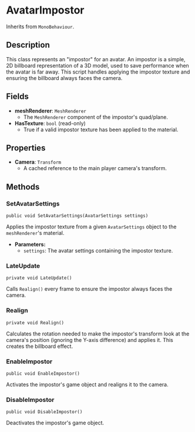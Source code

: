 # AvatarImpostor

Inherits from `MonoBehaviour`.

## Description

This class represents an "impostor" for an avatar. An impostor is a simple, 2D billboard representation of a 3D model, used to save performance when the avatar is far away. This script handles applying the impostor texture and ensuring the billboard always faces the camera.

## Fields

-   **meshRenderer**: `MeshRenderer`
    -   The `MeshRenderer` component of the impostor's quad/plane.
-   **HasTexture**: `bool` (read-only)
    -   True if a valid impostor texture has been applied to the material.

## Properties

-   **Camera**: `Transform`
    -   A cached reference to the main player camera's transform.

## Methods

### SetAvatarSettings
`public void SetAvatarSettings(AvatarSettings settings)`

Applies the impostor texture from a given `AvatarSettings` object to the `meshRenderer`'s material.

-   **Parameters:**
    -   `settings`: The avatar settings containing the impostor texture.

### LateUpdate
`private void LateUpdate()`

Calls `Realign()` every frame to ensure the impostor always faces the camera.

### Realign
`private void Realign()`

Calculates the rotation needed to make the impostor's transform look at the camera's position (ignoring the Y-axis difference) and applies it. This creates the billboard effect.

### EnableImpostor
`public void EnableImpostor()`

Activates the impostor's game object and realigns it to the camera.

### DisableImpostor
`public void DisableImpostor()`

Deactivates the impostor's game object.
